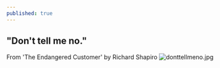 ```yaml
---
published: true
---
```

## "Don't tell me no."

From 'The Endangered Customer' by Richard Shapiro
![donttellmeno.jpg]({{site.baseurl}}/static/img/donttellmeno.jpg)
